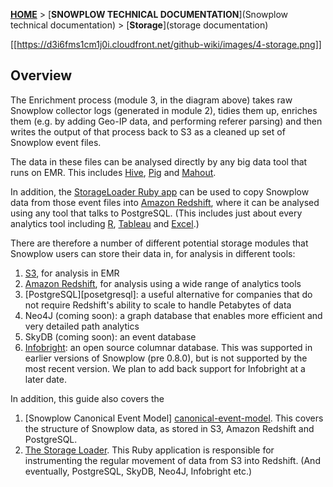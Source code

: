 [**HOME**](Home) > [**SNOWPLOW TECHNICAL DOCUMENTATION**](Snowplow technical documentation) > [**Storage**](storage documentation)

[[https://d3i6fms1cm1j0i.cloudfront.net/github-wiki/images/4-storage.png]] 

## Overview

The Enrichment process (module 3, in the diagram above) takes raw Snowplow collector logs (generated in module 2), tidies them up, enriches them (e.g. by adding Geo-IP data, and performing referer parsing) and then writes the output of that process back to S3 as a cleaned up set of Snowplow event files. 

The data in these files can be analysed directly by any big data tool that runs on EMR. This includes [Hive][hive], [Pig][pig] and [Mahout][mahout].

In addition, the [StorageLoader Ruby app][storage-loader] can be used to copy Snowplow data from those event files into [Amazon Redshift][redshift], where it can be analysed using any tool that talks to PostgreSQL. (This includes just about every analytics tool including [R][r], [Tableau][tableau] and [Excel][excel].)

There are therefore a number of different potential storage modules that Snowplow users can store their data in, for analysis in different tools:

1. [S3][s3], for analysis in EMR
2. [Amazon Redshift][redshift], for analysis using a wide range of analytics tools
3. [PostgreSQL][posetgresql]: a useful alternative for companies that do not require Redshift's ability to scale to handle Petabytes of data
4. Neo4J (coming soon): a graph database that enables more efficient and very detailed path analytics
5. SkyDB (coming soon): an event database
6. [Infobright][infobright]: an open source columnar database. This was supported in earlier versions of Snowplow (pre 0.8.0), but is not supported by the most recent version. We plan to add back support for Infobright at a later date.

In addition, this guide also covers the 

1. [Snowplow Canonical Event Model] [canonical-event-model]. This covers the structure of Snowplow data, as stored in S3, Amazon Redshift and PostgreSQL.
2. [The Storage Loader][storage-loader]. This Ruby application is responsible for instrumenting the regular movement of data from S3 into Redshift. (And eventually, PostgreSQL, SkyDB, Neo4J, Infobright etc.)

[hive]: http://hive.apache.org/
[pig]: http://pig.apache.org/
[mahout]: http://mahout.apache.org/
[storage-loader]: The-Storage-Loader
[redshift]: Amazon-Redshift-storage
[r]: http://cran.r-project.org/
[tableau]: http://www.tableausoftware.com/
[excel]: http://office.microsoft.com/en-gb/excel/
[s3]: s3-storage
[redshift]: Amazon-Redshift-storage
[infobright]: infobright-storage
[canonical-event-model]: Canonical-event-model
[storage-loader]: The-Storage-Loader
[postgresql]: postgresql-storage